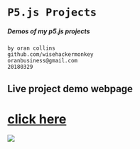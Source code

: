 # `P5.js Projects`
##### Demos of my p5.js projects
```
by oran collins
github.com/wisehackermonkey
oranbusiness@gmail.com
20180329
```

## Live project demo webpage
# [click here](https://wisehackermonkey.github.io/projects)
![](https://i.imgur.com/Qu5hZ35.png)

